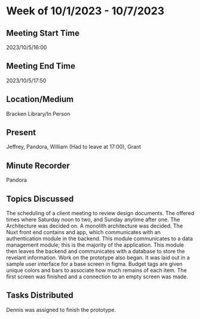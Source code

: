 # Week of 10/1/2023 - 10/7/2023

## Meeting Start Time

2023/10/5/16:00

## Meeting End Time

2023/10/5/17:50

## Location/Medium

Bracken Library/In Person

## Present

Jeffrey, Pandora, William (Had to leave at 17:00), Grant

## Minute Recorder

Pandora 

## Topics Discussed
 The scheduling of a client meeting to review design documents. The offered times where Saturday noon to two, and Sunday anytime after one. The Architecture was decided on. A monolith architecture was decided. The Nuxt front end contains and app, which communicates with an authentication module in the backend. This module communicates to a data management module; this is the majority of the application. This module then leaves the backend and communicates with a database to store the revelant information. Work on the prototype also began. It was laid out in a sample user interface for a base screen in figma. Budget tags are given unique colors and bars to associate how much remains of each item. The first screen was finished and a connection to an empty screen was made.

## Tasks Distributed

Dennis was assigned to finish the prototype.
